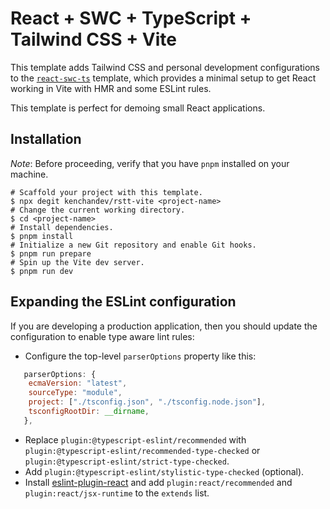 # React + SWC + TypeScript + Tailwind CSS + Vite

This template adds Tailwind CSS and personal development configurations to the [`react-swc-ts`](https://github.com/vitejs/vite/tree/main/packages/create-vite/template-react-ts) template, which provides a minimal setup to get React working in Vite with HMR and some ESLint rules.

This template is perfect for demoing small React applications.

## Installation

_Note_: Before proceeding, verify that you have `pnpm` installed on your machine.

```shell
# Scaffold your project with this template.
$ npx degit kenchandev/rstt-vite <project-name>
# Change the current working directory.
$ cd <project-name>
# Install dependencies.
$ pnpm install
# Initialize a new Git repository and enable Git hooks.
$ pnpm run prepare
# Spin up the Vite dev server.
$ pnpm run dev
```

## Expanding the ESLint configuration

If you are developing a production application, then you should update the configuration to enable type aware lint rules:

- Configure the top-level `parserOptions` property like this:

```js
   parserOptions: {
    ecmaVersion: "latest",
    sourceType: "module",
    project: ["./tsconfig.json", "./tsconfig.node.json"],
    tsconfigRootDir: __dirname,
   },
```

- Replace `plugin:@typescript-eslint/recommended` with `plugin:@typescript-eslint/recommended-type-checked` or `plugin:@typescript-eslint/strict-type-checked`.
- Add `plugin:@typescript-eslint/stylistic-type-checked` (optional).
- Install [eslint-plugin-react](https://github.com/jsx-eslint/eslint-plugin-react) and add `plugin:react/recommended` and `plugin:react/jsx-runtime` to the `extends` list.
